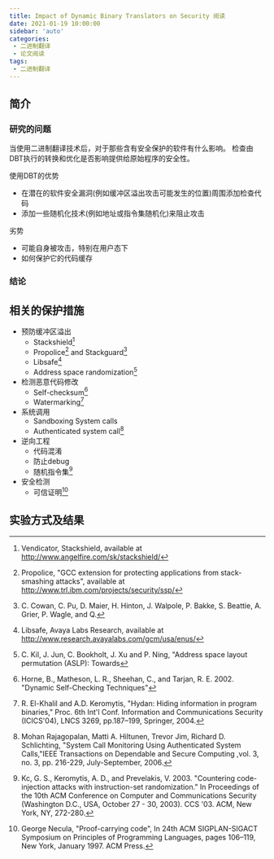 ```yaml
---
title: Impact of Dynamic Binary Translators on Security 阅读
date: 2021-01-19 10:00:00
sidebar: 'auto'
categories:
 - 二进制翻译
 - 论文阅读
tags:
 - 二进制翻译
---
```


## 简介

### 研究的问题

当使用二进制翻译技术后，对于那些含有安全保护的软件有什么影响。
检查由DBT执行的转换和优化是否影响提供给原始程序的安全性。

使用DBT的优势

- 在潜在的软件安全漏洞(例如缓冲区溢出攻击可能发生的位置)周围添加检查代码
- 添加一些随机化技术(例如地址或指令集随机化)来阻止攻击

劣势

- 可能自身被攻击，特别在用户态下
- 如何保护它的代码缓存

### 结论

## 相关的保护措施

- 预防缓冲区溢出
  - Stackshield[^1]
  - Propolice[^2] and Stackguard[^3]
  - Libsafe[^4]
  - Address space randomization[^5]
- 检测恶意代码修改
  - Self-checksum[^6]
  - Watermarking[^7]
- 系统调用
  - Sandboxing System calls
  - Authenticated system call[^8]
- 逆向工程
  - 代码混淆
  - 防止debug
  - 随机指令集[^9]
- 安全检测
  - 可信证明[^10]

[^1]: Vendicator, Stackshield, available at http://www.angelfire.com/sk/stackshield/
[^2]: Propolice, "GCC extension for protecting applications from stack-smashing attacks", available at http://www.trl.ibm.com/projects/security/ssp/
[^3]: C. Cowan, C. Pu, D. Maier, H. Hinton, J. Walpole, P. Bakke, S. Beattie, A. Grier, P. Wagle, and Q.
[^4]: Libsafe, Avaya Labs Research, available at http://www.research.avayalabs.com/gcm/usa/enus/
[^5]: C. Kil, J. Jun, C. Bookholt, J. Xu and P. Ning, "Address space layout permutation (ASLP): Towards
[^6]: Horne, B., Matheson, L. R., Sheehan, C., and Tarjan, R. E. 2002. "Dynamic Self-Checking Techniques"
[^7]: R. El-Khalil and A.D. Keromytis, "Hydan: Hiding information in program binaries," Proc. 6th Int'l Conf. Information and Communications Security (ICICS'04), LNCS 3269, pp.187–199, Springer, 2004.
[^8]: Mohan Rajagopalan, Matti A. Hiltunen, Trevor Jim, Richard D. Schlichting, "System Call Monitoring Using Authenticated System Calls,"IEEE Transactions on Dependable and Secure Computing ,vol. 3, no. 3, pp. 216-229, July-September, 2006.
[^9]: Kc, G. S., Keromytis, A. D., and Prevelakis, V. 2003. "Countering code-injection attacks with instruction-set randomization." In Proceedings of the 10th ACM Conference on Computer and Communications Security (Washington D.C., USA, October 27 - 30, 2003). CCS '03. ACM, New York, NY, 272-280.
[^10]: George Necula, "Proof-carrying code", In 24th ACM SIGPLAN-SIGACT Symposium on Principles of Programming Languages, pages 106–119, New York, January 1997. ACM Press.

## 实验方式及结果
